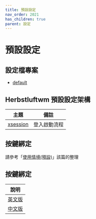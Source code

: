 ```yaml
---
title: 預設設定
nav_order: 2021
has_children: true
parent: 設定
---
```


# 預設設定

## 設定檔專案

* [default](https://github.com/samwhelp/note-about-herbstluftwm/tree/gh-pages/_demo/config/herbstluftwm-config/default/config/herbstluftwm)


## Herbstluftwm 預設設定架構

| 主題 | 備註 |
| --- | --- |
| [xsession](default/xsession) | 登入啟動流程 |


## 按鍵綁定

請參考「[使用情境(預設)](https://samwhelp.github.io/note-about-herbstluftwm/read/scenario_default.html)」該篇的整理

## 按鍵綁定

| 說明 |
| --- |
| [英文版](https://github.com/samwhelp/note-about-i3wm/blob/gh-pages/_demo/config/i3wm-config/default/spec-keybind.md) |
| [中文版](https://samwhelp.github.io/note-about-herbstluftwm/read/scenario_default.html) |
